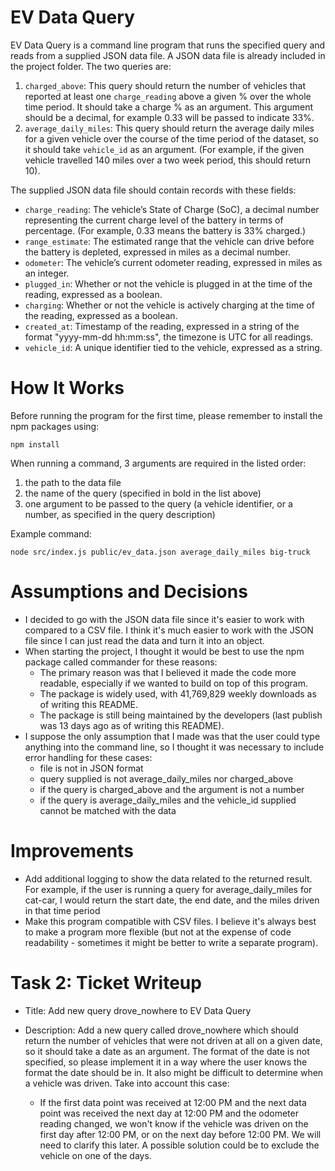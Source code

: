 # EV Data Query

EV Data Query is a command line program that runs the specified query and reads from a supplied JSON data file. A JSON data file is already included in the project folder. The two queries are:

1.  `charged_above`: This query should return the number of vehicles that
    reported at least one `charge_reading` above a given % over the whole time
    period. It should take a charge % as an argument. This argument should be a
    decimal, for example 0.33 will be passed to indicate 33%.
2.  `average_daily_miles`: This query should return the average daily miles for
    a given vehicle over the course of the time period of the dataset, so it
    should take `vehicle_id` as an argument. (For example, if the given vehicle
    travelled 140 miles over a two week period, this should return 10).

The supplied JSON data file should contain records with these fields:

- `charge_reading`: The vehicle’s State of Charge (SoC), a decimal number
  representing the current charge level of the battery in terms of percentage.
  (For example, 0.33 means the battery is 33% charged.)
- `range_estimate`: The estimated range that the vehicle can drive before the
  battery is depleted, expressed in miles as a decimal number.
- `odometer`: The vehicle’s current odometer reading, expressed in miles as an
  integer.
- `plugged_in`: Whether or not the vehicle is plugged in at the time of the
  reading, expressed as a boolean.
- `charging`: Whether or not the vehicle is actively charging at the time of
  the reading, expressed as a boolean.
- `created_at`: Timestamp of the reading, expressed in a string of the format
  "yyyy-mm-dd hh:mm:ss", the timezone is UTC for all readings.
- `vehicle_id`: A unique identifier tied to the vehicle, expressed as a
  string.

# How It Works

Before running the program for the first time, please remember to install the npm packages using:

```
npm install
```

When running a command, 3 arguments are required in the listed order:

1.  the path to the data file
2.  the name of the query (specified in bold in the list above)
3.  one argument to be passed to the query (a vehicle identifier, or a number,
    as specified in the query description)

Example command:

```
node src/index.js public/ev_data.json average_daily_miles big-truck
```

# Assumptions and Decisions

- I decided to go with the JSON data file since it's easier to work with compared to a CSV file. I think it's much easier to work with the JSON file since I can just read the data and turn it into an object.
- When starting the project, I thought it would be best to use the npm package called commander for these reasons:
  - The primary reason was that I believed it made the code more readable, especially if we wanted to build on top of this program.
  - The package is widely used, with 41,769,829 weekly downloads as of writing this README.
  - The package is still being maintained by the developers (last publish was 13 days ago as of writing this README).
- I suppose the only assumption that I made was that the user could type anything into the command line, so I thought it was necessary to include error handling for these cases:
  - file is not in JSON format
  - query supplied is not average_daily_miles nor charged_above
  - if the query is charged_above and the argument is not a number
  - if the query is average_daily_miles and the vehicle_id supplied cannot be matched with the data

# Improvements

- Add additional logging to show the data related to the returned result. For example, if the user is running a query for average_daily_miles for cat-car, I would return the start date, the end date, and the miles driven in that time period
- Make this program compatible with CSV files. I believe it's always best to make a program more flexible (but not at the expense of code readability - sometimes it might be better to write a separate program).

# Task 2: Ticket Writeup

- Title: Add new query drove_nowhere to EV Data Query
- Description: Add a new query called drove_nowhere which should return the number of vehicles that were not driven at all on a given date, so it should take a date as an argument. The format of the date is not specified, so please implement it in a way where the user knows the format the date should be in. It also might be difficult to determine when a vehicle was driven. Take into account this case:

  - If the first data point was received at 12:00 PM and the next data point was received the next day at 12:00 PM and the odometer reading changed, we won't know if the vehicle was driven on the first day after 12:00 PM, or on the next day before 12:00 PM. We will need to clarify this later. A possible solution could be to exclude the vehicle on one of the days.
